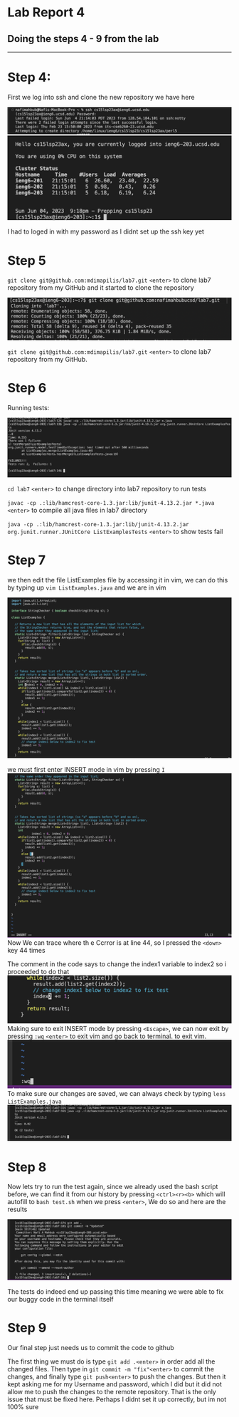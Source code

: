 # Lab Report 4 

## Doing the steps 4 - 9 from the lab 
---
# Step 4: 

First we log into ssh and clone the new repository we have here

![Image](step1.png)
![Image](step2.png)

I had to loged in with my password as I didnt set up the ssh key yet

# Step 5 
 

`git clone git@github.com:mdimapilis/lab7.git` `<enter>` to clone lab7 repository from my GitHub and it started to clone the repository

![Image](step2.5.PNG)


`git clone git@github.com:mdimapilis/lab7.git` `<enter>` to clone lab7 repository from my GitHub.

# Step 6

Running tests:

![Image](step3.png)


`cd lab7` `<enter>` to change directory into lab7 repository to run tests

`javac -cp .:lib/hamcrest-core-1.3.jar:lib/junit-4.13.2.jar *.java` `<enter>` to compile all java files in lab7 directory

`java -cp .:lib/hamcrest-core-1.3.jar:lib/junit-4.13.2.jar org.junit.runner.JUnitCore ListExamplesTests` `<enter>` to show tests fail





# Step 7

we then edit the file ListExamples file by accessing it in vim, we can do this by typing up `vim ListExamples.java` and we are in vim

![Image](step4.png)

we must first enter INSERT mode in vim by pressing `I`
![Image](step5.png)
Now We can trace where th e Ccrror is at line 44, so I pressed the `<down>` key 44 times

The comment in the code says to change the index1 variable to index2 so i proceeded to do that
![Image](step6.png)
Making sure to exit INSERT mode by pressing `<Escape>`, we can now exit by pressing `:wq` `<enter>` to exit vim and go back to terminal. to exit vim.
![Image](step7.png)
To make sure our changes are saved, we can always check by typing `less ListExamples.java`
![Image](step8.png)

# Step 8

Now lets try to run the test again, since we already used the bash script before, we can find it from our history by pressing `<ctrl><r><b>` which will autofill to `bash test.sh` when we press `<enter>`, We do so and here are the results 

![Image](step9.png)

The tests do indeed end up passing this time meaning we were able to fix our buggy code in the terminal itself


# Step 9

Our final step just needs us to commit the code to github



The first thing we must do is type `git add .<enter>` in order add all the changed files. Then type in `git commit -m "fix"<enter>` to commit the changes, and finally type `git push<enter>` to push the changes. But then it kept asking me for my Username and password, which I did but it did not allow me to push  the changes to the remote repository. That is the only issue that must be fixed here. Perhaps I didnt set it up correctly, but im not 100% sure
